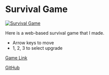 # Survival Game

[![Survival Game](https://ysw.kr/img/survival-game.png)](https://survival.game.ysw.kr)

Here is a web-based survival game that I made.

- Arrow keys to move
- 1, 2, 3 to select upgrade

[Game Link](https://survival.game.ysw.kr)

[GitHub](https://github.com/YangSeungWon/survival-game)
